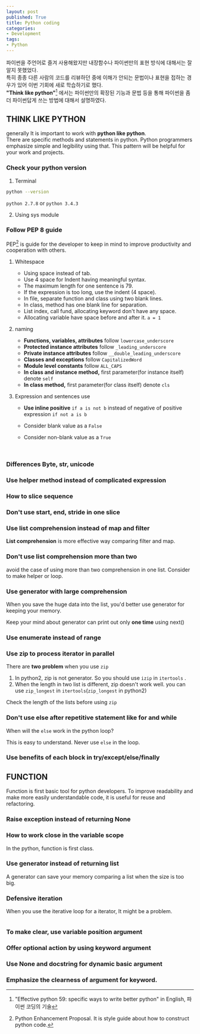 ```yaml
---
layout: post
published: True
title: Python coding
categories:
- Development
tags:
- Python
---
```


파이썬을 주언어로 즐겨 사용해왔지만 내장함수나 파이썬만의 표현 방식에 대해서는 잘 알지 못했었다.  
특히 종종 다른 사람의 코드를 리뷰하던 중에 이해가 안되는 문법이나 표현을 접하는 경우가 있어 이번 기회에 새로 학습하기로 했다.  
**"Think like python"**[^book] 에서는 파이썬만의 확장된 기능과 문법 등을 통해 파이썬을 좀더 파이썬답게 쓰는 방법에 대해서 설명하였다.



<!--more-->



## THINK LIKE PYTHON

generally It is important to work with **python like python**.  
There are specific methods and statements in python. Python programmers emphasize simple and legibility using that. This pattern will be helpful for your work and projects.


### Check your python version

1. Terminal

```bash
python --version
```
`python 2.7.8` or `python 3.4.3` 

2. Using sys module

<script src="https://gist.github.com/Shephexd/397b032ef16f41fc9f736a0c7a95d617.js?file=01_version_check.py"></script>



### Follow PEP 8 guide

PEP[^PEP] is guide for the developer to keep in mind to improve productivity and cooperation with others.



1. Whitespace

   - Using space instead of tab.
   - Use 4 space for Indent having meaningful syntax.
   - The maximum length for one sentence is 79.
   - If the expression is too long, use the indent (4 space).
   - In file, separate function and class using two blank lines.
   - In class, method has one blank line for separation.
   - List index, call fund, allocating keyword don't have any space. 
   - Allocating variable have space before and after it. `a = 1`

2. naming

   - **Functions, variables, attributes** follow `lowercase_underscore`
   - **Protected instance attributes** follow `_leading_underscore`
   - **Private instance attributes** follow `__double_leading_underscore` 
   - **Classes and exceptions** follow `CapitalizedWord`
   - **Module level constants** follow `ALL_CAPS`
   - **In class and instance method,** first parameter(for instance itself) denote `self`
   - **In class method,** first parameter(for class itself) denote `cls`

3. Expression and sentences use 

   - **Use inline positive** `if a is not b` instead of negative of positive expression `if not a is b`

   - Consider blank value as a `False`

   - Consider non-blank value as a `True`

     ​

### Differences Byte, str, unicode

<script src="https://gist.github.com/Shephexd/397b032ef16f41fc9f736a0c7a95d617.js?file=03_string_encoding.py"></script>



### Use helper method instead of complicated expression

<script src="https://gist.github.com/Shephexd/397b032ef16f41fc9f736a0c7a95d617.js?file=04_make_helper.py"></script>


### How to slice sequence

<script src="https://gist.github.com/Shephexd/397b032ef16f41fc9f736a0c7a95d617.js?file=05_slice_sequence.py"></script>


### Don't use start, end, stride in one slice

<script src="https://gist.github.com/Shephexd/397b032ef16f41fc9f736a0c7a95d617.js?file=06_slice_caution.py"></script>


### Use list comprehension instead of map and filter

**List comprehension** is more effective way comparing filter and map.

<script src="https://gist.github.com/Shephexd/397b032ef16f41fc9f736a0c7a95d617.js?file=07_list_comprehension.py"></script>



### Don't use list comprehension more than two

avoid the case of using more than two comprehension in one list. Consider to make helper or loop.

<script src="https://gist.github.com/Shephexd/397b032ef16f41fc9f736a0c7a95d617.js?file=08_list_comprehension_caution.py"></script>


### Use generator with large comprehension

When you save the huge data into the list, you'd better use generator for keeping your memory.

<script src="https://gist.github.com/Shephexd/397b032ef16f41fc9f736a0c7a95d617.js?file=09_generator.py"></script>



Keep your mind about generator can print out only **one time** using next()



### Use enumerate instead of range

<script src="https://gist.github.com/Shephexd/397b032ef16f41fc9f736a0c7a95d617.js?file=10_enumerate.py"></script>



### Use zip to process iterator in parallel

<script src="https://gist.github.com/Shephexd/397b032ef16f41fc9f736a0c7a95d617.js?file=11_zip_for_parallel.py"></script>


There are **two problem** when you use `zip`

1. In python2, zip is not generator. So you should use `izip` in  `itertools` .
2. When the length in two list is different, zip doesn't work well. you can use `zip_longest` in `itertools`(`zip_longest` in python2)

Check the length of the lists before using `zip`



### Don't use else after repetitive statement like for and while

When will the `else`  work in the python loop?

<script src="https://gist.github.com/Shephexd/397b032ef16f41fc9f736a0c7a95d617.js?file=12_loop_caution.py"></script>

This is easy to understand. Never use `else` in the loop.



### Use benefits of each block in try/except/else/finally

<script src="https://gist.github.com/Shephexd/397b032ef16f41fc9f736a0c7a95d617.js?file=13_try_except_else.py"></script>



## FUNCTION

Function is first basic tool for python developers. To improve readability and make more easily understandable code, it is useful for reuse and refactoring.



### Raise exception instead of returning None

<script src="https://gist.github.com/Shephexd/397b032ef16f41fc9f736a0c7a95d617.js?file=14_raise_exception.py"></script>



### How to work close in the variable scope

In the python, function is first class.

<script src="https://gist.github.com/Shephexd/397b032ef16f41fc9f736a0c7a95d617.js?file=15_variable_scope.py"></script>

### Use generator instead of returning list

A generator can save your memory comparing a list when the size is too big.

<script src="https://gist.github.com/Shephexd/397b032ef16f41fc9f736a0c7a95d617.js?file=16_return_generator.py"></script>



### Defensive iteration

When you use the iterative loop for a iterator, It might be a problem.

```python

```

<script src="https://gist.github.com/Shephexd/397b032ef16f41fc9f736a0c7a95d617.js?file=17_defensive_iteration.py
"></script>


### To make clear, use variable position argument

<script src="https://gist.github.com/Shephexd/397b032ef16f41fc9f736a0c7a95d617.js?file=18_variable_position_arguemnt.py"></script>



### Offer optional action by using keyword argument

<script src="https://gist.github.com/Shephexd/397b032ef16f41fc9f736a0c7a95d617.js?file=19_keyword_paramters.py"></script>


### Use None and docstring for dynamic basic argument

<script src="https://gist.github.com/Shephexd/397b032ef16f41fc9f736a0c7a95d617.js?file=20_dynamic_default_param.py"></script>


### Emphasize the clearness of argument for keyword.

<script src="https://gist.github.com/Shephexd/397b032ef16f41fc9f736a0c7a95d617.js?file=21_param_for_keywords.py"></script>




[^PEP]: Python Enhancement Proposal. It is style guide about how to construct python code.
[^book]: "Effective python 59: specific ways to write better python" in English, 파이썬 코딩의 기술

